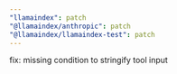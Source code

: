 ```yaml
---
"llamaindex": patch
"@llamaindex/anthropic": patch
"@llamaindex/llamaindex-test": patch
---
```


fix: missing condition to stringify tool input
